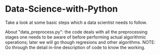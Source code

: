 # Data-Science-with-Python
Take a look at some basic steps which a data scientist needs to follow.

About "data_preprocess.py": the code deals with all the preprocessing stages one needs to be aware of before performing actual algorithmic operations; later we will go though regresions and other algorithms.
  NOTE: Go through the detail in-line description of code to know the working.

